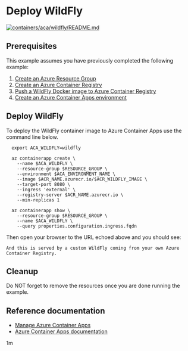 # Deploy WildFly

[![containers/aca/wildfly/README.md](https://github.com/Azure-Samples/java-on-azure-examples/actions/workflows/containers_aca_wildfly_README_md.yml/badge.svg)](https://github.com/Azure-Samples/java-on-azure-examples/actions/workflows/containers_aca_wildfly_README_md.yml)

## Prerequisites

This example assumes you have previously completed the following example:

1. [Create an Azure Resource Group](../../../general/group/create/README.md)
1. [Create an Azure Container Registry](../../acr/create/README.md)
1. [Push a WildFly Docker image to Azure Container Registry](../../acr/wildfly/README.md)
1. [Create an Azure Container Apps environment](../create-environment/README.md)

## Deploy WildFly

<!-- workflow.cron(0 8 * * 2) -->
<!-- workflow.include(../../acr/wildfly/README.md) -->
<!-- workflow.include(../../aca/create-environment/README.md) -->

To deploy the WildFly container image to Azure Container Apps use the command 
line below.

```shell
  export ACA_WILDFLY=wildfly

  az containerapp create \
    --name $ACA_WILDFLY \
    --resource-group $RESOURCE_GROUP \
    --environment $ACA_ENVIRONMENT_NAME \
    --image $ACR_NAME.azurecr.io/$ACR_WILDFLY_IMAGE \
    --target-port 8080 \
    --ingress 'external' \
    --registry-server $ACR_NAME.azurecr.io \
    --min-replicas 1

  az containerapp show \
    --resource-group $RESOURCE_GROUP \
    --name $ACA_WILDFLY \
    --query properties.configuration.ingress.fqdn
```

Then open your browser to the URL echoed above and you should see:

```text
And this is served by a custom WildFly coming from your own Azure
Container Registry.
```

<!-- workflow.directOnly()
  sleep 60
  export URL=https://$(az containerapp show --resource-group $RESOURCE_GROUP --name $ACA_WILDFLY --query properties.configuration.ingress.fqdn --output tsv)
  export RESULT=$(curl $URL)
  az group delete --name $RESOURCE_GROUP --yes || true
  if [[ "$RESULT" != *"custom WildFly"* ]]; then
    echo "Response did not contain 'custom WildFly'"
    exit 1
  fi

  -->

## Cleanup

Do NOT forget to remove the resources once you are done running the example.

## Reference documentation

* [Manage Azure Container Apps](https://docs.microsoft.com/cli/azure/containerapp)
* [Azure Container Apps documentation](https://docs.microsoft.com/azure/container-apps)

1m
